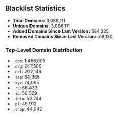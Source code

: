 ## Blacklist Statistics

- **Total Domains:** 3,088,111
- **Unique Domains:** 3,088,111
- **Added Domains Since Last Version:** 584,325
- **Removed Domains Since Last Version:** 518,130

### Top-Level Domain Distribution

-  `.com`: 1,456,005
-  `.org`: 247,586
-  `.net`: 202,148
-  `.top`: 84,965
-  `.xyz`: 74,095
-  `.ru`: 66,433
-  `.io`: 59,529
-  `.info`: 52,744
-  `.pl`: 49,912
-  `.shop`: 44,942
